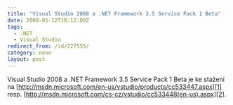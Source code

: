 ```yaml
---
title: "Visual Studio 2008 a .NET Framework 3.5 Service Pack 1 Beta"
date: 2008-05-12T18:12:00Z
tags:
  - .NET
  - Visual Studio
redirect_from: /id/227555/
category: none
layout: post
---
```

Visual Studio 2008 a .NET Framework 3.5 Service Pack 1 Beta je ke stažení na [http://msdn.microsoft.com/en-us/vstudio/products/cc533447.aspx][1] resp. [http://msdn.microsoft.com/cs-cz/vstudio/cc533448(en-us).aspx][2].

[1]: http://msdn.microsoft.com/en-us/vstudio/products/cc533447.aspx
[2]: http://msdn.microsoft.com/cs-cz/vstudio/cc533448(en-us).aspx